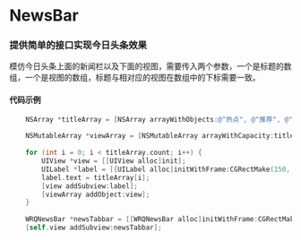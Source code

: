 # NewsBar
### 提供简单的接口实现今日头条效果
模仿今日头条上面的新闻栏以及下面的视图，需要传入两个参数，一个是标题的数组，一个是视图的数组，标题与相对应的视图在数组中的下标需要一致。
#### 代码示例
```objective-c
    NSArray *titleArray = [NSArray arrayWithObjects:@"热点", @"推荐", @"娱乐", @"视频", @"健康", @"国际", @"前沿技术", nil];
    
    NSMutableArray *viewArray = [NSMutableArray arrayWithCapacity:titleArray.count];
    
    for (int i = 0; i < titleArray.count; i++) {
        UIView *view = [[UIView alloc]init];
        UILabel *label = [[UILabel alloc]initWithFrame:CGRectMake(150, 150, 100, 100)];
        label.text = titleArray[i];
        [view addSubview:label];
        [viewArray addObject:view];
    }
    
    WRQNewsBar *newsTabbar = [[WRQNewsBar alloc]initWithFrame:CGRectMake(0, 20, W, [UIScreen mainScreen].bounds.size.height-20) viewArray:viewArray titleArray:titleArray];
    [self.view addSubview:newsTabbar];
```
